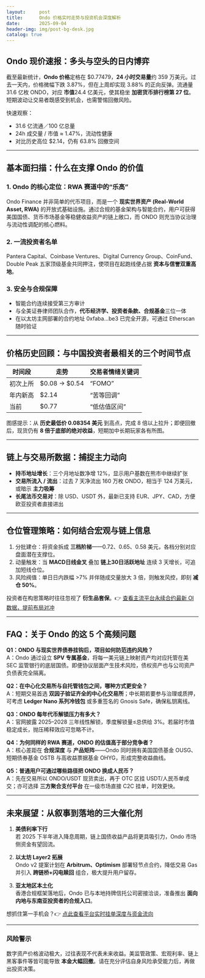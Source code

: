 ```yaml
---
layout:     post
title:      Ondo 价格实时走势与投资机会深度解析
date:       2025-09-04
header-img: img/post-bg-desk.jpg
catalog: true
---
```


## Ondo 现价速报：多头与空头的日内博弈

截至最新统计，**Ondo 价格**定格在 $0.77479，**24 小时交易量**约 359 万美元。过去一天内，价格微幅下跌 3.87%，但在上周却实现 3.88% 的正向反弹。流通量 31.6 亿枚 ONDO，对应 **市值**24.4 亿美元，使其稳坐 **加密货币排行榜第 27 位**。短期波动让交易者既感受到机会，也需警惕回撤风险。

快速观察：

- 31.6 亿流通／100 亿总量  
- 24h 成交量 / 市值 ≈ 1.47%，流动性健康  
- 对比历史高位 $2.14，仍有 63.8% 回撤空间  

---

## 基本面扫描：什么在支撑 Ondo 的价值

### 1. Ondo 的核心定位：RWA 赛道中的“乐高”  
Ondo Finance 并非简单的代币项目，而是一个 **现实世界资产 (Real-World Asset, RWA)** 的开放式基础设施。通过合规的基金架构与智能合约，用户可获得美国国债、货币市场基金等稳健收益资产的链上敞口，而 ONDO 则充当协议治理与流动性调配的核心燃料。

### 2. 一流投资者名单  
Pantera Capital、Coinbase Ventures、Digital Currency Group、CoinFund、Double Peak 五家顶级基金共同押注，使项目在起跑线便占据 **资本与信誉双重高地**。

### 3. 安全与合规保障  
- 智能合约连续接受第三方审计  
- 与全美证券律师团队合作，**代币经济学、投资者条款、合规基金**三位一体  
- 在以太坊主网部署的合约地址 0xfaba...be3 已完全开源，可通过 Etherscan 随时验证  

---

## 价格历史回顾：与中国投资者最相关的三个时间节点

| 时间段 | 走势 | 交易者情绪关键词 |
| --- | --- | --- |
| 初次上所 | $0.08 → $0.54 | “FOMO” |
| 年内新高 | $2.14 | “苦等回调” |
| 当前 | $0.77 | “低估值区间” |

图感提示：从 **历史最低价 0.08354 美元** 到高点，完成 8 倍以上拉升；即便回撤后，现货仍有 **8 倍于底部的绝对收益**，短期加中长期玩家各有所图。

---

## 链上与交易所数据：捕捉主力动向

- **持币地址增长**：三个月地址数净增 12%，显示用户基数在熊市中继续扩张  
- **交易所流入 / 流出**：过去 7 天净流出 160 万枚 ONDO，相当于 124 万美元，或暗示 **主力吸筹**  
- **长尾法币交易对**：除 USD、USDT 外，最新已支持 EUR、JPY、CAD，方便欧亚投资者直接进出  

---

## 仓位管理策略：如何结合宏观与链上信息

1. 分批建仓：将资金拆成 **三档阶梯**——0.72、0.65、0.58 美元，各档分别对应盘面潜在支撑位。  
2. 动量触发：当 **MACD日线金叉** 叠加 **链上30日活跃地址** 连续 3 天增长，可追加短线仓位。  
3. 风险阀值：单日日内跌幅 >7% 并伴随成交量放大 3 倍，则触发风控，即刻 **减仓 50%**。  

投资者在构思策略时往往忽视了 **衍生品套保**。👉 [查看主流平台永续合约最新 OI 数据，提前布局对冲](https://okxdog.com/)

---

## FAQ：关于 Ondo 的这 5 个高频问题

**Q1：ONDO 与现实世界债券挂钩后，项目如何防范违约风险？**  
A：Ondo 通过设立 **SPV 专属基金**，将每一美元链上映射资产均对应托管在美 SEC 监管银行的底层国债。即便协议层面产生技术风险，债权资产也与公司资产负债表完全隔离。

**Q2：在中心化交易所与自托管钱包之间，哪种方式更安全？**  
A：短期交易首选 **双因子验证齐全的中心化交易所**；中长期若要参与治理或质押，可考虑 **Ledger Nano 系列冷钱包** 或多重签名的 Gnosis Safe，确保私钥离线。

**Q3：ONDO 每年代币解锁压力有多大？**  
A：官网披露 2025–2028 三年线性解锁，季度解锁量≤总供给 3%。若届时市值稳定成长，抛压稀释效应可忽略不计。

**Q4：为何同样的 RWA 赛道，ONDO 的估值高于部分竞争者？**  
A：核心差距在 **合规深度** 与 **产品矩阵**——Ondo 同时拥有美国国债基金 OUSG、短期债券基金 OSTB 与高收益票据基金 OHYG，形成完整收益曲线。

**Q5：普通用户可通过哪些路径把 ONDO 换成人民币？**  
A：先在交易所以 ONDO/USDT 现货卖出，再于 OTC 区挂 USDT/人民币单成交；亦可选择 **三方聚合支付平台** 在一级市场直接 C2C 挂单，时效更快。

---

## 未来展望：从叙事到落地的三大催化剂

1. **美债利率下行**  
   若 2025 下半年进入降息周期，链上国债收益产品将更具吸引力，Ondo 市场侧资金有望回流。

2. **以太坊 Layer2 拓展**  
   Ondo v2 提案计划在 **Arbitrum、Optimism** 部署轻节点合约，降低交易 Gas 并引入 **跨链桥+闪电赎回** 组合，极大提升用户留存。

3. **亚太地区本土化**  
   香港合规框架落地后，Ondo 已与本地持牌信托公司密接洽谈，准备推出 **面向内地与东南亚投资者的合规入口**。

想抓住第一手机会？👉 [点此查看平台实时挂单深度与资金流向](https://okxdog.com/)

---

### 风险警示

数字资产价格波动极大，过往表现不代表未来收益。美监管政策、宏观利率、链上黑客事件等皆可能导致 **本金大幅回撤**。请在充分评估自身风险承受能力后，再做出投资决策。